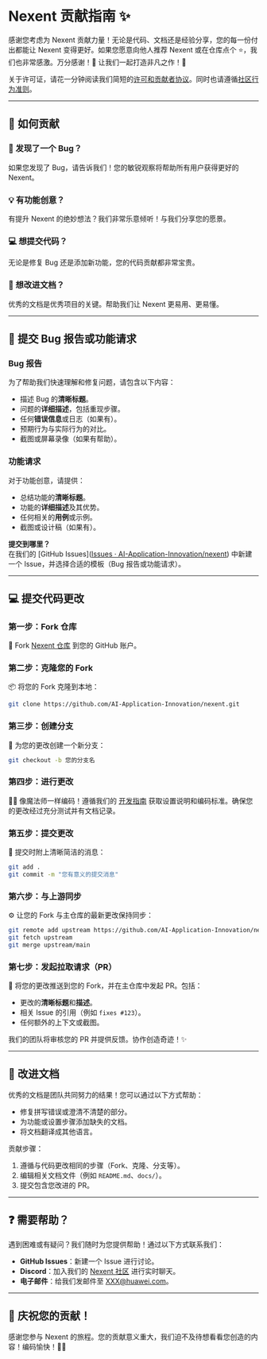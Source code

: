 # Nexent 贡献指南 ✨

感谢您考虑为 Nexent 贡献力量！无论是代码、文档还是经验分享，您的每一份付出都能让 Nexent 变得更好。如果您愿意向他人推荐 Nexent 或在仓库点个 ⭐️，我们也非常感激。万分感谢！💛 让我们一起打造非凡之作！🎉

关于许可证，请花一分钟阅读我们简短的[许可和贡献者协议](https://github.com/AI-Application-Innovation/nexent/blob/main/LICENSE)。同时也请遵循[社区行为准则](https://github.com/AI-Application-Innovation/nexent/blob/main/CODE_OF_CONDUCT.md)。

---

## 🤔 如何贡献

### 🐛 发现了一个 Bug？

如果您发现了 Bug，请告诉我们！您的敏锐观察将帮助所有用户获得更好的 Nexent。

### 💡 有功能创意？

有提升 Nexent 的绝妙想法？我们非常乐意倾听！与我们分享您的愿景。

### 💻 想提交代码？

无论是修复 Bug 还是添加新功能，您的代码贡献都非常宝贵。

### 📖 想改进文档？

优秀的文档是优秀项目的关键。帮助我们让 Nexent 更易用、更易懂。

---

## 🐞 提交 Bug 报告或功能请求

### Bug 报告
为了帮助我们快速理解和修复问题，请包含以下内容：
- 描述 Bug 的**清晰标题**。
- 问题的**详细描述**，包括重现步骤。
- 任何**错误信息**或日志（如果有）。
- 预期行为与实际行为的对比。
- 截图或屏幕录像（如果有帮助）。

### 功能请求
对于功能创意，请提供：
- 总结功能的**清晰标题**。
- 功能的**详细描述**及其优势。
- 任何相关的**用例**或示例。
- 截图或设计稿（如果有）。

**提交到哪里？**  
在我们的 [GitHub Issues]([Issues · AI-Application-Innovation/nexent](https://github.com/AI-Application-Innovation/nexent/issues)) 中新建一个 Issue，并选择合适的模板（Bug 报告或功能请求）。

---

## 💻 提交代码更改

### 第一步：Fork 仓库
🍴 Fork [Nexent 仓库](https://github.com/AI-Application-Innovation/nexent) 到您的 GitHub 账户。

### 第二步：克隆您的 Fork
📦 将您的 Fork 克隆到本地：
```bash
git clone https://github.com/AI-Application-Innovation/nexent.git
```

### 第三步：创建分支
🌿 为您的更改创建一个新分支：
```bash
git checkout -b 您的分支名
```

### 第四步：进行更改
🧙‍♂️ 像魔法师一样编码！遵循我们的 [开发指南](./DEVELOPMENT.md) 获取设置说明和编码标准。确保您的更改经过充分测试并有文档记录。

### 第五步：提交更改
📝 提交时附上清晰简洁的消息：
```bash
git add .
git commit -m "您有意义的提交消息"
```

### 第六步：与上游同步
⚙️ 让您的 Fork 与主仓库的最新更改保持同步：
```bash
git remote add upstream https://github.com/AI-Application-Innovation/nexent.git
git fetch upstream
git merge upstream/main
```

### 第七步：发起拉取请求（PR）
🚀 将您的更改推送到您的 Fork，并在主仓库中发起 PR。包括：
- 更改的**清晰标题**和**描述**。
- 相关 Issue 的引用（例如 `fixes #123`）。
- 任何额外的上下文或截图。

我们的团队将审核您的 PR 并提供反馈。协作创造奇迹！✨

---

## 📖 改进文档

优秀的文档是团队共同努力的结果！您可以通过以下方式帮助：
- 修复拼写错误或澄清不清楚的部分。
- 为功能或设置步骤添加缺失的文档。
- 将文档翻译成其他语言。

贡献步骤：
1. 遵循与代码更改相同的步骤（Fork、克隆、分支等）。
2. 编辑相关文档文件（例如 `README.md`、`docs/`）。
3. 提交包含您改进的 PR。

---

## ❓ 需要帮助？

遇到困难或有疑问？我们随时为您提供帮助！通过以下方式联系我们：
- **GitHub Issues**：新建一个 Issue 进行讨论。
- **Discord**：加入我们的 [Nexent 社区](https://discord.gg/YXH5C8SQ) 进行实时聊天。
- **电子邮件**：给我们发邮件至 [XXX@huawei.com](mailto:XXX@huawei.com)。

---

## 🎉 庆祝您的贡献！

感谢您参与 Nexent 的旅程。您的贡献意义重大，我们迫不及待想看看您创造的内容！编码愉快！🚀🌈